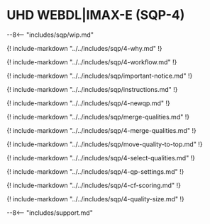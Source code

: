 <meta name="robots" content="noindex, nofollow" />

# UHD WEBDL|IMAX-E (SQP-4)

--8<-- "includes/sqp/wip.md"

{! include-markdown "../../includes/sqp/4-why.md" !}

{! include-markdown "../../includes/sqp/4-workflow.md" !}

{! include-markdown "../../includes/sqp/important-notice.md" !}

{! include-markdown "../../includes/sqp/instructions.md" !}

{! include-markdown "../../includes/sqp/4-newqp.md" !}

{! include-markdown "../../includes/sqp/merge-qualities.md" !}

{! include-markdown "../../includes/sqp/4-merge-qualities.md" !}

{! include-markdown "../../includes/sqp/move-quality-to-top.md" !}

{! include-markdown "../../includes/sqp/4-select-qualities.md" !}

{! include-markdown "../../includes/sqp/4-qp-settings.md" !}

{! include-markdown "../../includes/sqp/4-cf-scoring.md" !}

{! include-markdown "../../includes/sqp/4-quality-size.md" !}

--8<-- "includes/support.md"
